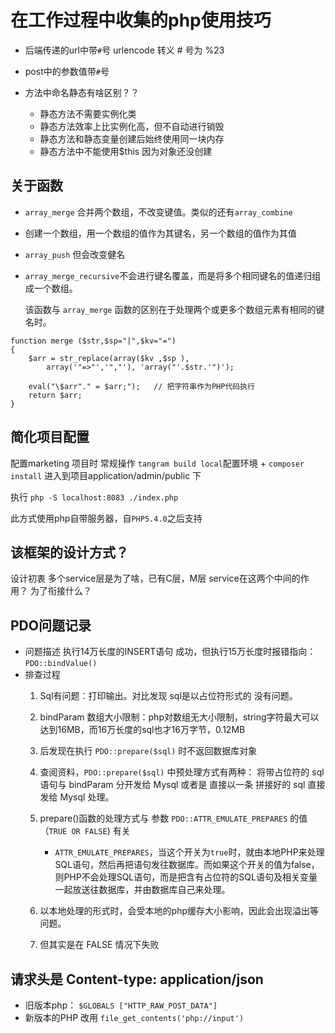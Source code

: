 
# 在工作过程中收集的php使用技巧

* 后端传递的url中带`#`号
    urlencode
    转义 # 号为 %23
* post中的参数值带`#`号

* 方法中命名静态有啥区别？？

    * 静态方法不需要实例化类
    * 静态方法效率上比实例化高，但不自动进行销毁
    * 静态方法和静态变量创建后始终使用同一块内存
    * 静态方法中不能使用$this 因为对象还没创建

## 关于函数
* `array_merge` 合并两个数组，不改变键值。类似的还有`array_combine` 

 - 创建一个数组，用一个数组的值作为其键名，另一个数组的值作为其值

* `array_push` 但会改变健名

* `array_merge_recursive`不会进行键名覆盖，而是将多个相同键名的值递归组成一个数组。

	该函数与 `array_merge` 函数的区别在于处理两个或更多个数组元素有相同的键名时。



````
function merge ($str,$sp="|",$kv="=")
{
    $arr = str_replace(array($kv ,$sp ),
        array('"=>"','","'), 'array("'.$str.'")');
        
    eval("\$arr"." = $arr;");   // 把字符串作为PHP代码执行
    return $arr;
}

````




## 简化项目配置

配置marketing 项目时 
常规操作 `tangram build local`配置环境  +  `composer install` 
进入到项目application/admin/public 下

执行 `php -S localhost:8083 ./index.php `  

此方式使用php自带服务器，自`PHP5.4.0`之后支持

## 该框架的设计方式？

设计初衷
多个service层是为了啥，已有C层，M层  service在这两个中间的作用？ 为了衔接什么？



## PDO问题记录

* 问题描述 执行14万长度的INSERT语句 成功，但执行15万长度时报错指向：`PDO::bindValue()`
* 排查过程
    1. Sql有问题：打印输出。对比发现 sql是以占位符形式的 没有问题。
    2. bindParam 数组大小限制：php对数组无大小限制，string字符最大可以达到16MB，而16万长度的sql也才16万字节，0.12MB
    3. 后发现在执行 `PDO::prepare($sql)` 时不返回数据库对象
    4. 查阅资料，`PDO::prepare($sql)` 中预处理方式有两种： 将带占位符的 sql 语句与 bindParam 分开发给 Mysql
    或者是 直接以一条 拼接好的 sql 直接发给 Mysql 处理。
    5. prepare()函数的处理方式与 参数 `PDO::ATTR_EMULATE_PREPARES` 的值 （`TRUE OR FALSE`) 有关
       * `ATTR_EMULATE_PREPARES`，当这个开关为`true`时，就由本地PHP来处理SQL语句，然后再把语句发往数据库。而如果这个开关的值为false，则PHP不会处理SQL语句，而是把含有占位符的SQL语句及相关变量一起放送往数据库，并由数据库自己来处理。
    6. 以本地处理的形式时，会受本地的php缓存大小影响，因此会出现溢出等问题。
           
    7. 但其实是在 FALSE  情况下失败              


## 请求头是 Content-type: application/json

* 旧版本php： `$GLOBALS ["HTTP_RAW_POST_DATA"]
`
* 新版本的PHP 改用 `file_get_contents('php://input')
`


